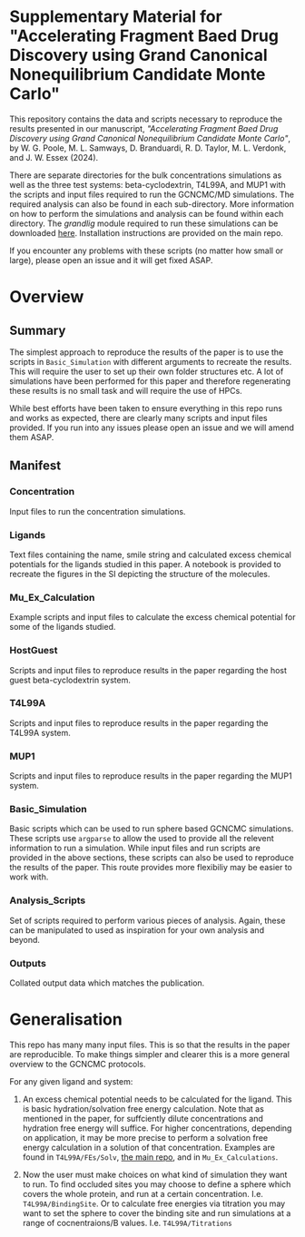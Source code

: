 # Supplementary Material for "Accelerating Fragment Baed Drug Discovery using Grand Canonical Nonequilibrium Candidate Monte Carlo"

This repository contains the data and scripts necessary to reproduce the results presented in our manuscript, _"Accelerating Fragment Baed Drug Discovery using Grand Canonical Nonequilibrium Candidate Monte Carlo"_, by W. G. Poole, M. L. Samways, D. Branduardi, R. D. Taylor, M. L. Verdonk, and J. W. Essex (2024).

There are separate directories for the bulk concentrations simulations as well as the three test systems: beta-cyclodextrin, T4L99A, and MUP1 with the scripts and input files required to run the GCNCMC/MD simulations. The required analysis can also be found in each sub-directory. More information on how to perform the simulations and analysis can be found within each directory. The _grandlig_ module required to run these simulations can be downloaded [here](https://github.com/essex-lab/grand-lig'). Installation instructions are provided on the main repo.

If you encounter any problems with these scripts (no matter how small or large), please open an issue and it will get fixed ASAP.

# Overview
## Summary
The simplest approach to reproduce the results of the paper is to use the scripts in `Basic_Simulation` with different arguments to recreate the results. This will require the user to set up their own folder structures etc. A lot of simulations have been performed for this paper and therefore regenerating these results is no small task and will require the use of HPCs. 

While best efforts have been taken to ensure everything in this repo runs and works as expected, there are clearly many scripts and input files provided. If you run into any issues please open an issue and we will amend them ASAP. 

## Manifest
### Concentration
Input files to run the concentration simulations.

### Ligands
Text files containing the name, smile string and calculated excess chemical potentials for the ligands studied in this paper. A notebook is provided to recreate the figures in the SI depicting the structure of the molecules.

### Mu_Ex_Calculation
Example scripts and input files to calculate the excess chemical potential for some of the ligands studied.

### HostGuest
Scripts and input files to reproduce results in the paper regarding the host guest beta-cyclodextrin system.

### T4L99A
Scripts and input files to reproduce results in the paper regarding the T4L99A system.

### MUP1
Scripts and input files to reproduce results in the paper regarding the MUP1 system.

### Basic_Simulation
Basic scripts which can be used to run sphere based GCNCMC simulations. These scripts use `argparse` to allow the used to provide all the relevent information to run a simulation. While input files and run scripts are provided in the above sections, these scripts can also be used to reproduce the results of the paper. This route provides more flexibiliy may be easier to work with.

### Analysis_Scripts
Set of scripts required to perform various pieces of analysis. Again, these can be manipulated to used as inspiration for your own analysis and beyond.

### Outputs
Collated output data which matches the publication.

# Generalisation
This repo has many many input files. This is so that the results in the paper are reproducible. To make things simpler and clearer this is a more general overview to the GCNCMC protocols.

For any given ligand and system:
1. An excess chemical potential needs to be calculated for the ligand. This is basic hydration/solvation free energy calculation. Note that as mentioned in the paper, for suffciently dilute concentrations and hydration free energy will suffice. For higher concentrations, depending on application, it may be more precise to perform a solvation free energy calculation in a solution of that concentration. Examples are found in `T4L99A/FEs/Solv`, [the main repo](https://github.com/essex-lab/grand-lig/examples), and in `Mu_Ex_Calculations`. 

2. Now the user must make choices on what kind of simulation they want to run. To find occluded sites you may choose to define a sphere which covers the whole protein, and run at a certain concentration. I.e. `T4L99A/BindingSite`. Or to calculate free energies via titration you may want to set the sphere to cover the binding site and run simulations at a range of cocnentraions/B values. I.e. `T4L99A/Titrations`